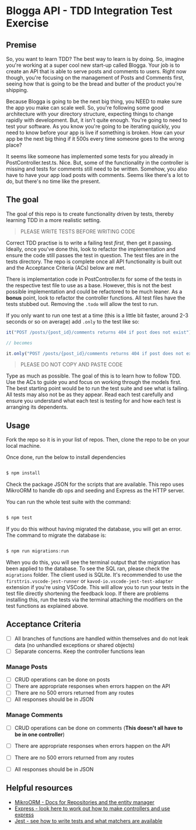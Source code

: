 # Blogga API - TDD Integration Test Exercise

## Premise

So, you want to learn TDD? The best way to learn is by doing. So, imagine you're working at a super cool new start-up called Blogga. Your job is to create an API that is able to serve posts and comments to users. Right now though, you're focusing on the management of Posts and Comments first, seeing how that is going to be the bread and butter of the product you're shipping.

Because Blogga is going to be the next big thing, you NEED to make sure the app you make can scale well. So, you're following some good architecture with your directory structure, expecting things to change rapidly with development. But, it isn't quite enough. You're going to need to test your software. As you know you're going to be iterating quickly, you need to know before your app is live if something is broken. How can your app be the next big thing if it 500s every time someone goes to the wrong place?

It seems like someone has implemented some tests for you already in PostController.test.ts. Nice. But, some of the functionality in the controller is missing and tests for comments still need to be written. Somehow, you also have to have your app load posts with comments. Seems like there's a lot to do, but there's no time like the present.

## The goal

The goal of this repo is to create functionality driven by tests, thereby learning TDD in a more realistic setting.

 > PLEASE WRITE TESTS BEFORE WRITING CODE

Correct TDD practise is to write a failing test _first_, then get it passing. Ideally, once you've done this, look to refactor the implementation and ensure the code still passes the test in question. The test files are in the tests directory. The repo is complete once all API functionality is built out and the Acceptance Criteria (ACs) below are met.

There is implementation code in PostController.ts for some of the tests in the respective test file to use as a base. However, this is not the best possible implementation and could be refactored to be much leaner. As a **bonus** point, look to refactor the controller functions. All test files have the tests stubbed out. Removing the `.todo` will allow the test to run.

If you only want to run one test at a time (this is a little bit faster, around 2-3 seconds or so on average) add `.only` to the test like so:

```javascript
it("POST /posts/{post_id}/comments returns 404 if post does not exist")

// becomes

it.only("POST /posts/{post_id}/comments returns 404 if post does not exist")

```

> PLEASE DO NOT COPY AND PASTE CODE

Type as much as possible. The goal of this is to learn how to follow TDD. Use the ACs to guide you and focus on working through the models first. The best starting point would be to run the test suite and see what is failing. All tests may also not be as they appear. Read each test carefully and ensure you understand what each test is testing for and how each test is arranging its dependents.

## Usage

Fork the repo so it is in your list of repos. Then, clone the repo to be on your local machine.

Once done, run the below to install dependencies

```javascript

$ npm install

```

Check the package JSON for the scripts that are available. This repo uses MikroORM to handle db ops and seeding and Express as the HTTP server.

You can run the whole test suite with the command:

```javascript

$ npm test

```

If you do this without having migrated the database, you will get an error. The command to migrate the database is:

```javascript

$ npm run migrations:run

```

When you do this, you will see the terminal output that the migration has been applied to the database. To see the SQL ran, please check the `migrations` folder. The client used is SQLite. It's recommended to use the `firsttris.vscode-jest-runner` or `kavod-io.vscode-jest-test-adapter` extension if you're using VSCode. This will allow you to run your tests in the test file directly shortening the feedback loop. If there are problems installing this, run the tests via the terminal attaching the modifiers on the test functions as explained above.


## Acceptance Criteria

- [ ] All branches of functions are handled within themselves and do not leak data (no unhandled exceptions or shared objects)
- [ ] Separate concerns. Keep the controller functions lean

### Manage Posts
- [ ] CRUD operations can be done on posts
- [ ] There are appropriate responses when errors happen on the API
- [ ] There are no 500 errors returned from any routes
- [ ] All responses should be in JSON

### Manage Comments
- [ ] CRUD operations can be done on comments (**This doesn't all have to be in one controller**)
- [ ] There are appropriate responses when errors happen on the API
- [ ] There are no 500 errors returned from any routes
- [ ] All responses should be in JSON


## Helpful resources
* [MikroORM - Docs for Repositories and the entity manager](https://mikro-orm.io/docs/entity-manager)
* [Express - look here to work out how to make controllers and use express](https://expressjs.com/en/guide/routing.html)
* [Jest - see how to write tests and what matchers are available](https://jestjs.io/docs/using-matchers)
